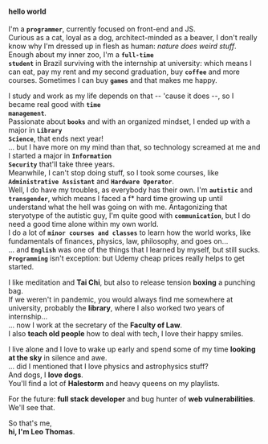 #### hello world
I'm a **<code>programmer</code>**, currently focused on front-end and JS.  
Curious as a cat, loyal as a dog, architect-minded as a beaver, I don't really know why I'm dressed up in flesh as human: *nature does weird stuff*.  
Enough about my inner zoo, I'm a **<code>full-time student</code>** in Brazil surviving with the internship at university: which means I can eat, pay my rent and my second graduation, buy **<code>coffee</code>** and more courses. Sometimes I can buy **<code>games</code>** and that makes me happy.  

I study and work as my life depends on that -- 'cause it does --, so I became real good with **<code>time management</code>**.  
Passionate about **<code>books</code>** and with an organized mindset, I ended up with a major in **<code>Library Science</code>**, that ends next year!  
... but I have more on my mind than that, so technology screamed at me and I started a major in **<code>Information Security</code>** that'll take three years.  
Meanwhile, I can't stop doing stuff, so I took some courses, like **<code>Administrative Assistant</code>** and **<code>Hardware Operator</code>**.  
Well, I do have my troubles, as everybody has their own. I'm **<code>autistic</code>** and **<code>transgender</code>**, which means I faced a f* hard time growing up until understand what the hell was going on with me. Antagonizing that steryotype of the autistic guy, I'm quite good with **<code>communication</code>**, but I do need a good time alone within my own world.  
I do a lot of **<code>minor courses and classes</code>** to learn how the world works, like fundamentals of finances, physics, law, philosophy, and goes on...  
... and **<code>English</code>** was one of the things that I learned by myself, but still sucks.  
**<code>Programming</code>** isn't exception: but Udemy cheap prices really helps to get started.

I like meditation and **Tai Chi**, but also to release tension **boxing** a punching bag.  
If we weren't in pandemic, you would always find me somewhere at university, probably the **library**, where I also worked two years of internship...  
... now I work at the secretary of the **Faculty of Law**.  
I also **teach old people** how to deal with tech, I love their happy smiles.

I live alone and I love to wake up early and spend some of my time **looking at the sky** in silence and awe.  
... did I mentioned that I love physics and astrophysics stuff?  
And dogs, I **love dogs**.  
You'll find a lot of **Halestorm** and heavy queens on my playlists.  

For the future: **full stack developer** and bug hunter of **web vulnerabilities**.  
We'll see that.  

So that's me,  
**hi, I'm Leo Thomas**.  
<!--
**anotherleo/anotherleo** is a ✨ _special_ ✨ repository because its `README.md` (this file) appears on your GitHub profile.

Here are some ideas to get you started:

- 🔭 I’m currently working on ...
- 🌱 I’m currently learning ...
- 👯 I’m looking to collaborate on ...
- 🤔 I’m looking for help with ...
- 💬 Ask me about ...
- 📫 How to reach me: ...
- 😄 Pronouns: ...
- ⚡ Fun fact: ...
-->
